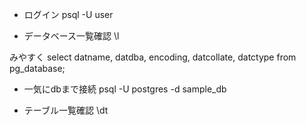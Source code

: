- ログイン
psql -U user

- データベース一覧確認
\l

みやすく
select datname, datdba, encoding, datcollate, datctype from pg_database; 

- 一気にdbまで接続
psql -U postgres -d sample_db

- テーブル一覧確認
  \dt